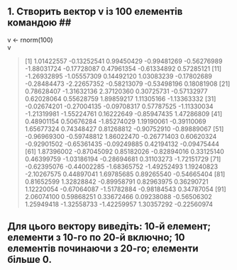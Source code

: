 ## 1. Створить вектор v із 100 елементів командою ##  <br>
v <- rnorm(100) <br>
v <br> 
 > [1]  1.01422557 -0.13252541  0.99450429 -0.99481269 -0.56276989 -1.88031724 -0.17728087  0.47961354 -0.61334892  0.57285121
 > [11] -1.26932895 -1.05557309  0.14492120  1.03083239 -0.17802689 -0.28484473 -2.22657352 -0.58213079 -0.53498196  0.18081908
 > [21]  0.78628407 -1.31632136  2.37120360  0.30725731 -0.57132977  0.62028064  0.55628759  1.89859217  1.11305166 -1.13363332
 > [31] -0.02674201 -0.27004135 -0.09708317  0.57787525 -1.11330034 -1.21319981 -1.55224761  0.16222649 -0.85947435  1.47286809
 > [41]  0.48901154  0.50676284 -1.85274029  1.19190061 -0.39110069  1.65677324  0.74348427  0.81268812 -0.90752910 -0.89889067
 > [51] -0.96969300 -0.59748812  1.86022470 -0.26771403  0.60620324 -0.92901502 -0.65361435 -0.09249885  0.42194132 -0.09475444
 > [61]  1.87396002 -0.87045092  0.85182026 -0.82894016  0.33125140  0.46399759 -1.03186194 -0.28694681  0.31103273 -1.72151729
 > [71] -0.62395076 -0.44002285 -1.68365752 -1.49252493  1.19240823 -2.10267575  0.44897041  1.69785685  0.89265540 -0.54665404
 > [81]  0.81652599  1.32828842 -0.89958791  0.82963975  0.36290721  1.12220054 -0.67064087 -1.51782884 -0.98184543  0.34787054
 > [91]  2.06074100  0.59868251  0.33672466  0.09238088 -0.56506302  1.25949418 -1.32558733 -1.42259957  1.30357292 -0.22560974

## Для цього вектору виведіть: 10-й елемент; елементи з 10-го по 20-й включно; 10 елементів починаючи з 20-го; елементи більше 0. ##


